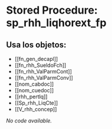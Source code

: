 # Stored Procedure: sp_rhh_liqhorext_fp

## Usa los objetos:
- [[fn_gen_decapl]]
- [[fn_rhh_SueldoFch]]
- [[fn_rhh_ValParmCont]]
- [[fn_rhh_ValParmConv]]
- [[nom_cabdoc]]
- [[nom_cuedoc]]
- [[rhh_pertlq]]
- [[Sp_rhh_LiqCte]]
- [[V_rhh_concep]]

*No code available.*
